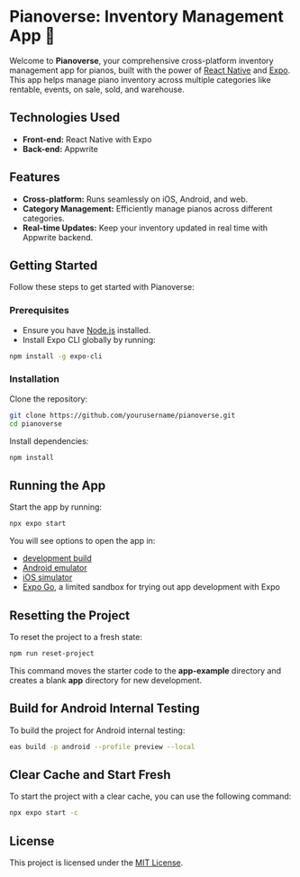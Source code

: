 # Pianoverse: Inventory Management App 🎹

Welcome to **Pianoverse**, your comprehensive cross-platform inventory management app for pianos, built with the power of [React Native](https://reactnative.dev/) and [Expo](https://expo.dev). This app helps manage piano inventory across multiple categories like rentable, events, on sale, sold, and warehouse.

## Technologies Used

- **Front-end:** React Native with Expo
- **Back-end:** Appwrite

## Features

- **Cross-platform:** Runs seamlessly on iOS, Android, and web.
- **Category Management:** Efficiently manage pianos across different categories.
- **Real-time Updates:** Keep your inventory updated in real time with Appwrite backend.

## Getting Started

Follow these steps to get started with Pianoverse:

### Prerequisites

- Ensure you have [Node.js](https://nodejs.org/) installed.
- Install Expo CLI globally by running:

```sh
npm install -g expo-cli
```

### Installation

Clone the repository:

```sh
git clone https://github.com/yourusername/pianoverse.git
cd pianoverse
```

Install dependencies:

```sh
npm install
```

## Running the App

Start the app by running:

```sh
npx expo start
```

You will see options to open the app in:

- [development build](https://docs.expo.dev/develop/development-builds/introduction/)
- [Android emulator](https://docs.expo.dev/workflow/android-studio-emulator/)
- [iOS simulator](https://docs.expo.dev/workflow/ios-simulator/)
- [Expo Go](https://expo.dev/go), a limited sandbox for trying out app development with Expo

## Resetting the Project

To reset the project to a fresh state:

```sh
npm run reset-project
```

This command moves the starter code to the **app-example** directory and creates a blank **app** directory for new development.

## Build for Android Internal Testing

To build the project for Android internal testing:

```sh
eas build -p android --profile preview --local
```

## Clear Cache and Start Fresh

To start the project with a clear cache, you can use the following command:

```sh
npx expo start -c
```

## License

This project is licensed under the [MIT License](https://opensource.org/license/mit).
